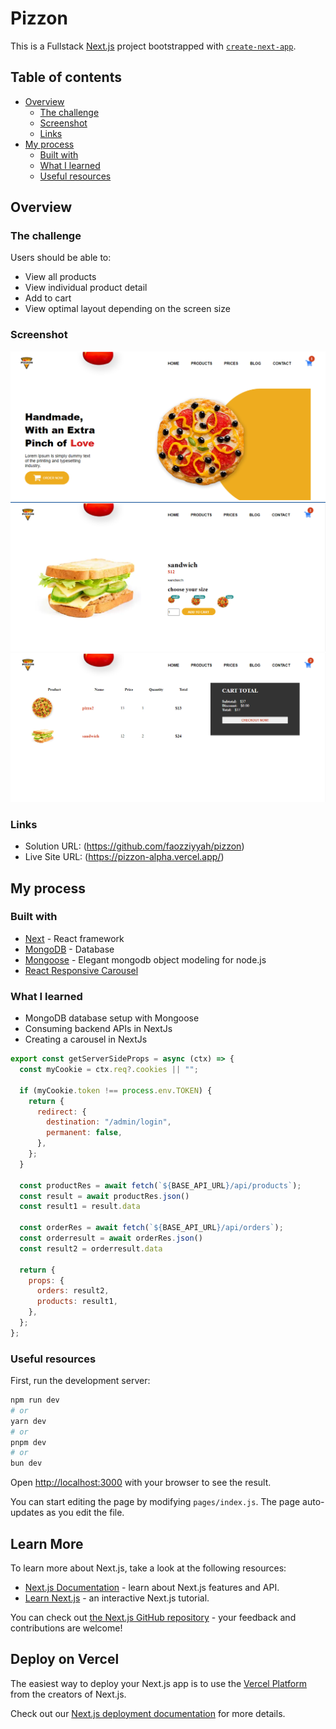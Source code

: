 # Pizzon

This is a Fullstack [Next.js](https://nextjs.org/) project bootstrapped with [`create-next-app`](https://github.com/vercel/next.js/tree/canary/packages/create-next-app).

## Table of contents

- [Overview](#overview)
  - [The challenge](#the-challenge)
  - [Screenshot](#screenshot)
  - [Links](#links)
- [My process](#my-process)
  - [Built with](#built-with)
  - [What I learned](#what-i-learned)
  - [Useful resources](#useful-resources)

## Overview

### The challenge

Users should be able to:

- View all products
- View individual product detail
- Add to cart
- View optimal layout depending on the screen size

### Screenshot

![](public/images/Screenshot.png)
![](public/images/Screenshot1.png)
![](public/images/Screenshot2.png)

### Links

- Solution URL: (https://github.com/faozziyyah/pizzon)
- Live Site URL: (https://pizzon-alpha.vercel.app/)

## My process
### Built with

- [Next](https://nextjs.org/) - React framework
- [MongoDB](https://www.mongodb.com/) - Database
- [Mongoose](https://mongoosejs.com/) - Elegant mongodb object modeling for node.js
- [React Responsive Carousel](https://react-responsive-carousel.js.org/)

### What I learned

- MongoDB database setup with Mongoose
- Consuming backend APIs in NextJs
- Creating a carousel in NextJs

```React.js
export const getServerSideProps = async (ctx) => {
  const myCookie = ctx.req?.cookies || "";

  if (myCookie.token !== process.env.TOKEN) {
    return {
      redirect: {
        destination: "/admin/login",
        permanent: false,
      },
    };
  }

  const productRes = await fetch(`${BASE_API_URL}/api/products`);
  const result = await productRes.json()
  const result1 = result.data

  const orderRes = await fetch(`${BASE_API_URL}/api/orders`);
  const orderresult = await orderRes.json()
  const result2 = orderresult.data

  return {
    props: {
      orders: result2,
      products: result1,
    },
  };
};
```

### Useful resources

First, run the development server:

```bash
npm run dev
# or
yarn dev
# or
pnpm dev
# or
bun dev
```

Open [http://localhost:3000](http://localhost:3000) with your browser to see the result.

You can start editing the page by modifying `pages/index.js`. The page auto-updates as you edit the file.

## Learn More

To learn more about Next.js, take a look at the following resources:

- [Next.js Documentation](https://nextjs.org/docs) - learn about Next.js features and API.
- [Learn Next.js](https://nextjs.org/learn) - an interactive Next.js tutorial.

You can check out [the Next.js GitHub repository](https://github.com/vercel/next.js/) - your feedback and contributions are welcome!

## Deploy on Vercel

The easiest way to deploy your Next.js app is to use the [Vercel Platform](https://vercel.com/new?utm_medium=default-template&filter=next.js&utm_source=create-next-app&utm_campaign=create-next-app-readme) from the creators of Next.js.

Check out our [Next.js deployment documentation](https://nextjs.org/docs/deployment) for more details.
